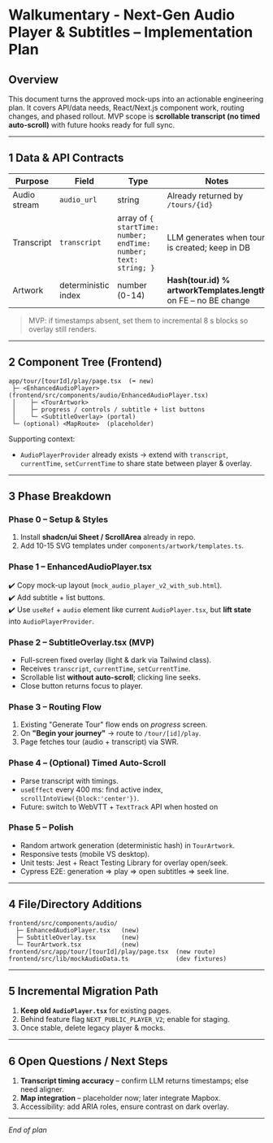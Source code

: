 # Walkumentary ‑ Next-Gen Audio Player & Subtitles – Implementation Plan

## Overview
This document turns the approved mock-ups into an actionable engineering plan.  It covers API/data needs, React/Next.js component work, routing changes, and phased rollout.  MVP scope is **scrollable transcript (no timed auto-scroll)** with future hooks ready for full sync.

---

## 1  Data & API Contracts
| Purpose | Field | Type | Notes |
|---------|-------|------|-------|
| Audio stream | `audio_url` | string | Already returned by `/tours/{id}` |
| Transcript | `transcript` | array of `{ startTime: number; endTime: number; text: string; }` | LLM generates when tour is created; keep in DB |
| Artwork | deterministic index | number (0-14) | **Hash(tour.id) % artworkTemplates.length** on FE – no BE change |

> MVP: if timestamps absent, set them to incremental 8 s blocks so overlay still renders.

---

## 2  Component Tree (Frontend)
```
app/tour/[tourId]/play/page.tsx  (➡ new)
 ├─ <EnhancedAudioPlayer>  (frontend/src/components/audio/EnhancedAudioPlayer.tsx)
 │    ├─ <TourArtwork>
 │    ├─ progress / controls / subtitle + list buttons
 │    └─ <SubtitleOverlay> (portal)
 └─ (optional) <MapRoute>  (placeholder)
```
Supporting context:
* `AudioPlayerProvider` already exists → extend with `transcript`, `currentTime`, `setCurrentTime` to share state between player & overlay.

---

## 3  Phase Breakdown
### Phase 0 – Setup & Styles
1. Install **shadcn/ui Sheet / ScrollArea** already in repo.
2. Add 10-15 SVG templates under `components/artwork/templates.ts`.

### Phase 1 – EnhancedAudioPlayer.tsx
✔️ Copy mock-up layout (`mock_audio_player_v2_with_sub.html`).  
✔️ Add subtitle + list buttons.  
✔️ Use `useRef` + `audio` element like current `AudioPlayer.tsx`, but **lift state** into `AudioPlayerProvider`.

### Phase 2 – SubtitleOverlay.tsx (MVP)
* Full-screen fixed overlay (light & dark via Tailwind class).
* Receives `transcript`, `currentTime`, `setCurrentTime`.
* Scrollable list **without auto-scroll**; clicking line seeks.
* Close button returns focus to player.

### Phase 3 – Routing Flow
1. Existing "Generate Tour" flow ends on _progress_ screen.
2. On **"Begin your journey"** → route to `/tour/[id]/play`.
3. Page fetches tour (audio + transcript) via SWR.

### Phase 4  – (Optional) Timed Auto-Scroll
* Parse transcript with timings.
* `useEffect` every 400 ms: find active index, `scrollIntoView({block:'center'})`.
* Future: switch to WebVTT + `TextTrack` API when hosted on <audio>.

### Phase 5  – Polish
* Random artwork generation (deterministic hash) in `TourArtwork`.
* Responsive tests (mobile VS desktop).
* Unit tests: Jest + React Testing Library for overlay open/seek.
* Cypress E2E: generation ⇒ play ⇒ open subtitles ⇒ seek line.

---

## 4  File/Directory Additions
```
frontend/src/components/audio/
  ├─ EnhancedAudioPlayer.tsx   (new)
  ├─ SubtitleOverlay.tsx       (new)
  └─ TourArtwork.tsx           (new)
frontend/src/app/tour/[tourId]/play/page.tsx  (new route)
frontend/src/lib/mockAudioData.ts             (dev fixtures)
```

---

## 5  Incremental Migration Path
1. **Keep old `AudioPlayer.tsx`** for existing pages.
2. Behind feature flag `NEXT_PUBLIC_PLAYER_V2`; enable for staging.
3. Once stable, delete legacy player & mocks.

---

## 6  Open Questions / Next Steps
1. **Transcript timing accuracy** – confirm LLM returns timestamps; else need aligner.
2. **Map integration** – placeholder now; later integrate Mapbox.
3. Accessibility: add ARIA roles, ensure contrast on dark overlay.

---

_End of plan_ 